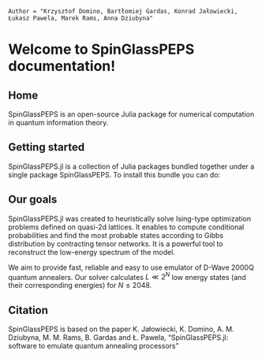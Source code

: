 ```@meta
Author = "Krzysztof Domino, Bartłomiej Gardas, Konrad Jałowiecki, Łukasz Pawela, Marek Rams, Anna Dziubyna"
```
# Welcome to SpinGlassPEPS documentation!
## Home
SpinGlassPEPS is an open-source Julia package for numerical computation in quantum information theory. 

## Getting started
SpinGlassPEPS.jl is a collection of Julia packages bundled together under a single package SpinGlassPEPS. To install this bundle you can do:

## Our goals

SpinGlassPEPS.jl was created to heuristically solve Ising-type optimization problems defined on quasi-2d lattices.
It enables to compute conditional probabilities and find the most probable states according to Gibbs distribution by contracting tensor networks. It is a powerful tool to reconstruct the low-energy spectrum of the model. 

We aim to provide fast, reliable and easy to use emulator of D-Wave $2000$Q quantum annealers. Our solver calculates $L \ll 2 ^N$ low energy states (and their corresponding energies) for $N \le 2048$. 

## Citation

SpinGlassPEPS is based on the paper K. Jałowiecki, K. Domino, A. M. Dziubyna, M. M. Rams, B. Gardas and Ł. Pawela, “SpinGlassPEPS.jl: software to emulate quantum annealing processors”